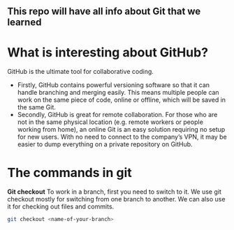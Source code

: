 ## This repo will have all info about Git that we learned
# What is interesting about GitHub?
GitHub is the ultimate tool for collaborative coding. 
- Firstly, GitHub contains powerful versioning software so that it can handle branching and merging easily. This means multiple people can work on the same piece of code, online or offline, which will be saved in the same Git.
- Secondly, GitHub is great for remote collaboration. For those who are not in the same physical location (e.g. remote workers or people working from home), an online Git is an easy solution requiring no setup for new users. With no need to connect to the company’s VPN, it may be easier to dump everything on a private repository on GitHub.

# The commands in git
**Git checkout**
To work in a branch, first you need to switch to it. We use git checkout mostly for switching from one branch to another. We can also use it for checking out files and commits.
```sh
git checkout <name-of-your-branch>
```
